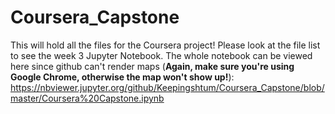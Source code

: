 # Coursera_Capstone
This will hold all the files for the Coursera project!
Please look at the file list to see the week 3 Jupyter Notebook.
The whole notebook can be viewed here since github can't render maps
(**Again, make sure you're using Google Chrome, otherwise the map won't show up!**):
https://nbviewer.jupyter.org/github/Keepingshtum/Coursera_Capstone/blob/master/Coursera%20Capstone.ipynb
